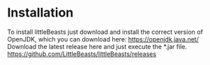 # Installation

To install littleBeasts just download and install the correct version of OpenJDK, which you can download here:
https://openjdk.java.net/
Download the latest release here and just execute the *.jar file.
https://github.com/LittleBeasts/littleBeasts/releases